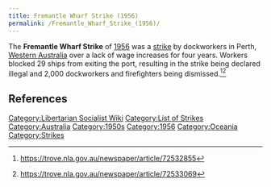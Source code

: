 ```yaml
---
title: Fremantle Wharf Strike (1956)
permalink: /Fremantle_Wharf_Strike_(1956)/
---
```


The **Fremantle Wharf Strike** of
[1956](Timeline_of_Libertarian_Socialism_in_Oceania.md "wikilink") was a
[strike](List_of_Strikes.md "wikilink") by dockworkers in Perth, [Western
Australia](Commonwealth_of_Australia.md "wikilink") over a lack of wage
increases for four years. Workers blocked 29 ships from exiting the
port, resulting in the strike being declared illegal and 2,000
dockworkers and firefighters being dismissed.[^1][^2]

## References

<references />

[Category:Libertarian Socialist
Wiki](Category:Libertarian_Socialist_Wiki.md "wikilink") [Category:List of
Strikes](Category:List_of_Strikes.md "wikilink")
[Category:Australia](Category:Australia.md "wikilink")
[Category:1950s](Category:1950s.md "wikilink")
[Category:1956](Category:1956.md "wikilink")
[Category:Oceania](Category:Oceania.md "wikilink")
[Category:Strikes](Category:Strikes.md "wikilink")

[^1]: <https://trove.nla.gov.au/newspaper/article/72532855>

[^2]: <https://trove.nla.gov.au/newspaper/article/72533069>